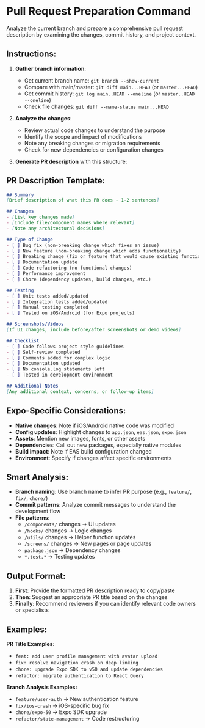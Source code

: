 # Pull Request Preparation Command

Analyze the current branch and prepare a comprehensive pull request description by examining the changes, commit history, and project context.

## Instructions:
1. **Gather branch information**:
   - Get current branch name: `git branch --show-current`
   - Compare with main/master: `git diff main...HEAD` (or `master...HEAD`)
   - Get commit history: `git log main..HEAD --oneline` (or `master..HEAD --oneline`)
   - Check file changes: `git diff --name-status main...HEAD`

2. **Analyze the changes**:
   - Review actual code changes to understand the purpose
   - Identify the scope and impact of modifications
   - Note any breaking changes or migration requirements
   - Check for new dependencies or configuration changes

3. **Generate PR description** with this structure:

## PR Description Template:

```markdown
## Summary
[Brief description of what this PR does - 1-2 sentences]

## Changes
- [List key changes made]
- [Include file/component names where relevant]
- [Note any architectural decisions]

## Type of Change
- [ ] Bug fix (non-breaking change which fixes an issue)
- [ ] New feature (non-breaking change which adds functionality)
- [ ] Breaking change (fix or feature that would cause existing functionality to not work as expected)
- [ ] Documentation update
- [ ] Code refactoring (no functional changes)
- [ ] Performance improvement
- [ ] Chore (dependency updates, build changes, etc.)

## Testing
- [ ] Unit tests added/updated
- [ ] Integration tests added/updated  
- [ ] Manual testing completed
- [ ] Tested on iOS/Android (for Expo projects)

## Screenshots/Videos
[If UI changes, include before/after screenshots or demo videos]

## Checklist
- [ ] Code follows project style guidelines
- [ ] Self-review completed
- [ ] Comments added for complex logic
- [ ] Documentation updated
- [ ] No console.log statements left
- [ ] Tested in development environment

## Additional Notes
[Any additional context, concerns, or follow-up items]
```

## Expo-Specific Considerations:
- **Native changes**: Note if iOS/Android native code was modified
- **Config updates**: Highlight changes to `app.json`, `eas.json`, `expo.json`
- **Assets**: Mention new images, fonts, or other assets
- **Dependencies**: Call out new packages, especially native modules
- **Build impact**: Note if EAS build configuration changed
- **Environment**: Specify if changes affect specific environments

## Smart Analysis:
- **Branch naming**: Use branch name to infer PR purpose (e.g., `feature/`, `fix/`, `chore/`)
- **Commit patterns**: Analyze commit messages to understand the development flow
- **File patterns**: 
  - `/components/` changes → UI updates
  - `/hooks/` changes → Logic changes
  - `/utils/` changes → Helper function updates
  - `/screens/` changes → New pages or page updates
  - `package.json` → Dependency changes
  - `*.test.*` → Testing updates

## Output Format:
1. **First**: Provide the formatted PR description ready to copy/paste
2. **Then**: Suggest an appropriate PR title based on the changes
3. **Finally**: Recommend reviewers if you can identify relevant code owners or specialists

## Examples:

**PR Title Examples:**
- `feat: add user profile management with avatar upload`
- `fix: resolve navigation crash on deep linking`
- `chore: upgrade Expo SDK to v50 and update dependencies`
- `refactor: migrate authentication to React Query`

**Branch Analysis Examples:**
- `feature/user-auth` → New authentication feature
- `fix/ios-crash` → iOS-specific bug fix  
- `chore/expo-50` → Expo SDK upgrade
- `refactor/state-management` → Code restructuring